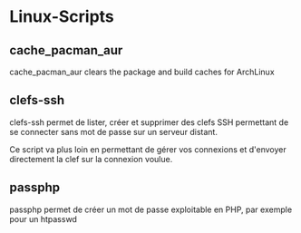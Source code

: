 # Linux-Scripts

## cache_pacman_aur

cache_pacman_aur clears the package and build caches for ArchLinux

## clefs-ssh

clefs-ssh permet de lister, créer et supprimer des clefs SSH permettant de se connecter sans mot de passe sur un serveur distant.

Ce script va plus loin en permettant de gérer vos connexions et d'envoyer directement la clef sur la connexion voulue.

## passphp

passphp permet de créer un mot de passe exploitable en PHP, par exemple pour un htpasswd
